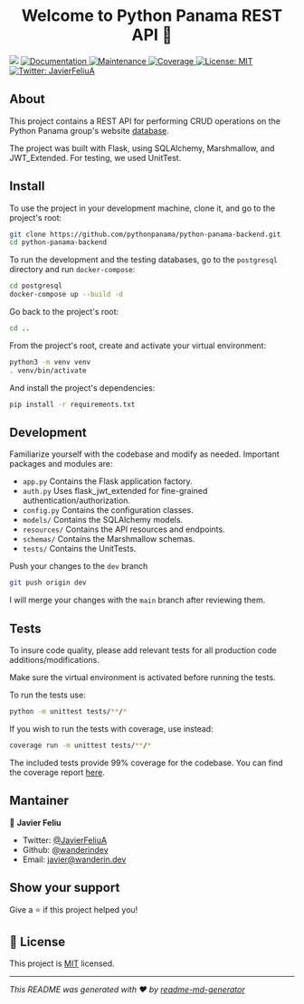 <h1 align="center">Welcome to Python Panama REST API 👋</h1>
<p>
  <img src="https://img.shields.io/badge/version-1.0.0-blue.svg?cacheSeconds=2592000" />
  <a href="https://github.com/pythonpanama/python-panama-backend/blob/master/README.md">
    <img alt="Documentation" src="https://img.shields.io/badge/documentation-yes-brightgreen.svg" target="_blank" />
  </a>
  <a href="https://github.com/pythonpanama/python-panama-backend/graphs/commit-activity">
    <img alt="Maintenance" src="https://img.shields.io/badge/Maintained%3F-yes-brightgreen.svg" target="_blank" />
  </a>
  <a href="https://htmlpreview.github.io/?https://github.com/pythonpanama/python-panama-backend/blob/main/coverage_html_report/index.html">
    <img alt="Coverage" src="https://img.shields.io/badge/coverage-99%25-brightgreen.svg" target="_blank" />
  </a>  
  <a href="https://github.com/pythonpanama/python-panama-backend/blob/main/LICENSE">
    <img alt="License: MIT" src="https://img.shields.io/badge/License-MIT-yellow.svg" target="_blank" />
  </a>
  <a href="https://twitter.com/JavierFeliuA">
    <img alt="Twitter: JavierFeliuA" src="https://img.shields.io/twitter/follow/JavierFeliuA.svg?style=social" target="_blank" />
  </a>
</p>

## About
This project contains a REST API for performing CRUD operations on the Python 
Panama group's website [database](https://github.com/pythonpanama/python-panama-backend/blob/main/erd/erd.html). 

The project was built with Flask, using SQLAlchemy, Marshmallow, and JWT_Extended. For testing,
we used UnitTest.

## Install
To use the project in your development machine, clone it, and go to the project's root:
```sh
git clone https://github.com/pythonpanama/python-panama-backend.git
cd python-panama-backend
```
To run the development and the testing databases, go to the ```postgresql``` directory
and run ```docker-compose```:
```sh
cd postgresql
docker-compose up --build -d
```
Go back to the project's root:
```sh
cd ..
```
From the project's root, create and activate your virtual environment:
```sh
python3 -m venv venv
. venv/bin/activate
```
And install the project's dependencies:
```sh
pip install -r requirements.txt
```

## Development
Familiarize yourself with the codebase and modify as needed.  Important packages
and modules are:

- ```app.py``` Contains the Flask application factory.
- ```auth.py``` Uses flask_jwt_extended for fine-grained authentication/authorization.
- ```config.py``` Contains the configuration classes.
- ```models/``` Contains the SQLAlchemy models.
- ```resources/``` Contains the API resources and endpoints.
- ```schemas/``` Contains the Marshmallow schemas.
- ```tests/``` Contains the UnitTests.

Push your changes to the ```dev``` branch
```sh
git push origin dev
```
I will merge your changes with the ```main``` branch after reviewing them.

## Tests
To insure code quality, please add relevant tests for all production code additions/modifications.  

Make sure the virtual environment is activated before running the tests.

To run the tests use:
```sh
python -m unittest tests/**/*
```

If you wish to run the tests with coverage, use instead:
```sh
coverage run -m unittest tests/**/*
```
The included tests provide 99% coverage for the codebase.  You can find the coverage report [here](https://htmlpreview.github.io/?https://github.com/pythonpanama/python-panama-backend/blob/main/coverage_html_report/index.html).

## Mantainer

👤 **Javier Feliu**

* Twitter: [@JavierFeliuA](https://twitter.com/JavierFeliuA)
* Github: [@wanderindev](https://github.com/wanderindev)
* Email: [javier@wanderin.dev](mailto://javier@wanderin.dev)

## Show your support

Give a ⭐️ if this project helped you!

## 📝 License

This project is [MIT](https://github.com/pythonpanama/python-panama-backend/blob/main/LICENSE) licensed.

***
_This README was generated with ❤️ by [readme-md-generator](https://github.com/kefranabg/readme-md-generator)_
